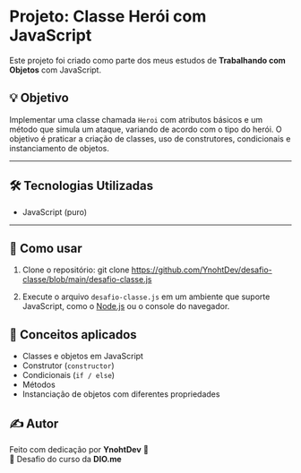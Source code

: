 # Projeto: Classe Herói com JavaScript

Este projeto foi criado como parte dos meus estudos de **Trabalhando com Objetos** com JavaScript.

## 💡 Objetivo

Implementar uma classe chamada `Heroi` com atributos básicos e um método que simula um ataque, variando de acordo com o tipo do herói. O objetivo é praticar a criação de classes, uso de construtores, condicionais e instanciamento de objetos.

---

## 🛠️ Tecnologias Utilizadas

- JavaScript (puro)

---

## 🚀 Como usar

1. Clone o repositório:
git clone https://github.com/YnohtDev/desafio-classe/blob/main/desafio-classe.js


2. Execute o arquivo `desafio-classe.js` em um ambiente que suporte JavaScript, como o [Node.js](https://nodejs.org/) ou o console do navegador.

## 🧠 Conceitos aplicados

- Classes e objetos em JavaScript
- Construtor (`constructor`)
- Condicionais (`if / else`)
- Métodos
- Instanciação de objetos com diferentes propriedades

## ✍️ Autor

Feito com dedicação por **YnohtDev** 🚀  
📌 Desafio do curso da **DIO.me**
